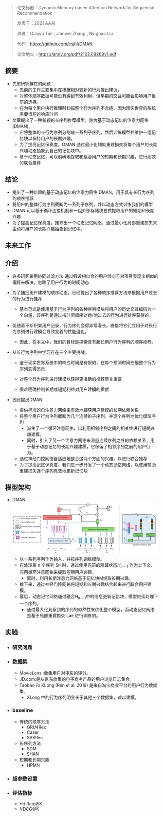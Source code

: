 > 论文标题：Dynamic Memory based Attention Network for Sequential Recommendation
>
> 发表于：2021 AAAI
>
> 作者：Qiaoyu Tan , Jianwei Zhang , Ninghao Liu
>
> 代码：https://github.com/csjhl/DMAN
>
> 论文地址：https://arxiv.org/pdf/2102.09269v1.pdf

## 摘要

- 先前研究存在的问题：
  - 先前的工作主要集中在根据相对较新的行为提出建议，
  - 对整体顺序数据可能没有得到有效利用，但早期的交互可能会影响用户当前的选择。
  - 在为每个用户执行推理时扫描整个行为序列不合适，因为现实世界的系统需要很短的响应时间
- 文章提出了一种新颖的长序列推荐模型，称为基于动态记忆的注意力网络  (DMAN)。
  - 它将整体的长行为序列分割成一系列子序列，然后训练模型并维护一组记忆块以保持用户的长期兴趣。
  - 为了提高记忆保真度，DMAN  通过最小化辅助重建损失将每个用户的长期兴趣动态抽象到自己的记忆块中。
  - 基于动态记忆，可以明确地提取和组合用户的短期和长期兴趣，进行高效的联合推荐

## 结论

- 提出了一种新颖的基于动态记忆的注意力网络 DMAN，用于具有长行为序列的顺序推荐
- 将用户的整体行为序列截断为一系列子序列，并以动态方式训练我们的模型
- DMAN 可以基于循环连接机制和一组外部存储块显式提取用户的短期和长期兴趣
- 为了提高记忆保真度，推导出一个动态记忆网络，通过最小化局部重建损失来主动将用户的长期兴趣抽象到记忆中。

## 未来工作

## 介绍

- 许多研究采用协同过滤方法 通过假设相似合的用户倾向于对项目表现出相似的偏好来解决，忽略了用户行为的时间动态

- 为了捕捉用户建模的顺序动态，已经提出了各种顺序推荐方法来根据用户过去的行为进行推荐

  - 基本范式是使用基于行为序列的各种序列模块将用户的历史交互编码为一个向量，该序列是通过按时间顺序对她/他过去的行为进行排序获得的。

- 但随着不断积累用户记录，行为序列变得异常漫长。直接将它们应用于对长行为序列进行建模会导致显着的性能退化。

  - 因此，在本文中，我们的目标是探索具有超长用户行为序列的顺序推荐。

- 从长行为序列中学习存在三个主要挑战。 

  - 鉴于现实世界系统中的响应时间是有限的，在每个预测时间扫描整个行为序列变得昂贵
  - 对整个行为序列进行建模以获得更准确的推荐至关重要	

  - 很难明确控制长期或短期利益对用户建模的贡献

- 因此提出DMAN

  - 提供标准的自注意力网络来有效地捕获用户建模的长期依赖关系
  - 将整个用户行为序列截断为几个连续的子序列，并逐个序列地优化模型序列
    - 派生了一个循环注意网络，以利用相邻序列之间的相关性进行短期兴趣建模。
    - 同时，引入了另一个注意力网络来测量连续序列之外的依赖关系，用于基于动态记忆的长期兴趣建模，它保留了相邻序列之前的用户行为。
  - 通过神经门控网络自适应地整合这两个方面的兴趣，以进行联合推荐
  - 为了提高记忆保真度，我们进一步开发了一个动态记忆网络，以使用辅助重建损失逐个序列有效地更新记忆块

## 模型架构

- DMAN
  <img src="img/1.png" alt="1" style="zoom:80%;" />
  - 以一系列序列作为输入，并按序列训练模型。
  - 在处理第 n 个序列 Sn 时，通过使用先前的隐藏状态$H_{n-1}$  作为上下文，应用循环注意网络来提取短期用户兴趣。
    - 同时，利用长期注意力网络基于记忆块M提取长期兴趣。
  - 接下来，通过神经门控网络将短期和长期兴趣结合起来进行联合用户建模。
  - 最后，动态记忆网络通过融合$H_{n-1}$中的信息更新记忆块，模型继续处理下一个序列。
    - 通过最大化观察到的序列的似然性来优化整个模型，而动态记忆网络是基于局部重建损失  Lae 进行训练的。

## 实验

- ### 研究问题

- ### 数据集

  - MovieLens :收集用户对电影的评分。
  - JD.com:是从京东收集的电子商务产品的用户浏览日志集合。
  - Taobao  和 XLong (Ren et al. 2019) 是来自淘宝商业平台的用户行为数据集。 
    - XLong 中的行为序列明显长于其他三个数据集，难以建模。

- ### baseline

  - 传统的顺序方法
    - GRU4Rec
    - Caser
    - SASRec
  - 长序列方法
    - SDM
    - SHAN 
  - 短期和长期兴趣
    - HPMN

- ### 超参数设置

- ### 评估指标

  - Hit Rate@K
  - NDCG@K